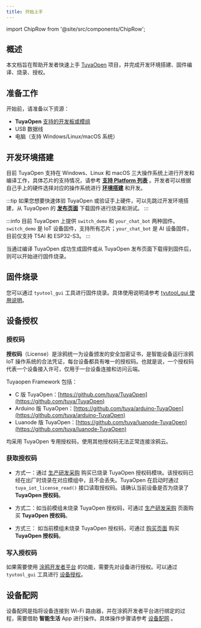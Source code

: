 ```yaml
---
title: 开始上手
---
```


import ChipRow from '@site/src/components/ChipRow';

## 概述

本文档旨在帮助开发者快速上手 [TuyaOpen](https://github.com/tuya/TuyaOpen) 项目，并完成开发环境搭建、固件编译、烧录、授权。

## 准备工作

开始前，请准备以下资源：
 - **TuyaOpen** [支持的开发板或模组](../hardware-specific/index.md#硬件平台)
 - USB 数据线
 - 电脑（支持 Windows/Linux/macOS 系统）

## 开发环境搭建

目前 TuyaOpen 支持在 Windows、Linux 和 macOS 三大操作系统上进行开发和编译工作，具体芯片的支持情况，请参考 **[支持 Platform 列表](../about-tuyaopen.md#支持-platform-列表)** 。开发者可以根据自己手上的硬件选择对应的操作系统进行 **[环境搭建](./enviroment-setup.md)** 和开发。

:::tip
如果您想要快速体验 TuyaOpen 或验证手上硬件，可以先跳过开发环境搭建，从 TuyaOpen 的 **[发布页面](https://github.com/tuya/TuyaOpen/releases)** 下载固件进行烧录和测试。
:::

:::info
目前 TuyaOpen 上提供 `switch_demo` 和 `your_chat_bot` 两种固件。`switch_demo` 是 IoT 设备固件，支持所有芯片；`your_chat_bot` 是 AI 设备固件，目前仅支持 T5AI 和 ESP32-S3。
:::

当通过编译 TuyaOpen 成功生成固件或从 TuyaOpen 发布页面下载得到固件后，则可以开始进行固件烧录。

## 固件烧录

您可以通过 `tyutool_gui` 工具进行固件烧录。具体使用说明请参考 [tyutool_gui 使用说明](./tools-tyutool.md)。

## 设备授权

### 授权码

**授权码**（License）是涂鸦统一为设备颁发的安全加密证书，是智能设备运行涂鸦 IoT 操作系统的合法凭证，每台设备都具有唯一的授权码。也就是说，一个授权码代表一个设备接入许可，仅用于一台设备连接和访问云端。

Tuyaopen Framework 包括：
- C 版 TuyaOpen：[https://github.com/tuya/TuyaOpen](https://github.com/tuya/TuyaOpen)
- Arduino 版 TuyaOpen：[https://github.com/tuya/arduino-TuyaOpen](https://github.com/tuya/arduino-TuyaOpen)
- Luanode 版 TuyaOpen：[https://github.com/tuya/luanode-TuyaOpen](https://github.com/tuya/luanode-TuyaOpen)

均采用 TuyaOpen 专用授权码，使用其他授权码无法正常连接涂鸦云。

### 获取授权码

- 方式一：通过 [生产研发采购](https://platform.tuya.com/purchase/index?type=6) 购买已烧录 TuyaOpen 授权码模块。该授权码已经在出厂时烧录在对应模组中，且不会丢失。TuyaOpen 在启动时通过 `tuya_iot_license_read()` 接口读取授权码。请确认当前设备是否为烧录了 **TuyaOpen 授权码**。

- 方式二：如当前模组未烧录 TuyaOpen 授权码，可通过 [生产研发采购](https://platform.tuya.com/purchase/index?type=6) 页面购买 **TuyaOpen 授权码**。

- 方式三： 如当前模组未烧录 TuyaOpen 授权码，可通过 [购买页面](https://item.taobao.com/item.htm?ft=t&id=911596682625&spm=a21dvs.23580594.0.0.621e2c1bzX1OIP) 购买 **TuyaOpen 授权码**。

### 写入授权码

如果需要使用 [涂鸦开发者平台](https://platform.tuya.com/) 的功能，需要先对设备进行授权。可以通过 `tyutool_gui` 工具进行 [设备授权](./tools-tyutool.md#设备授权信息写入)。

## 设备配网

设备配网是指将设备连接到 Wi-Fi 路由器，并在涂鸦开发者平台进行绑定的过程，需要借助 **智能生活** App 进行操作。具体操作步骤请参考 [设备配网](./device-network-configuration.md) 。

